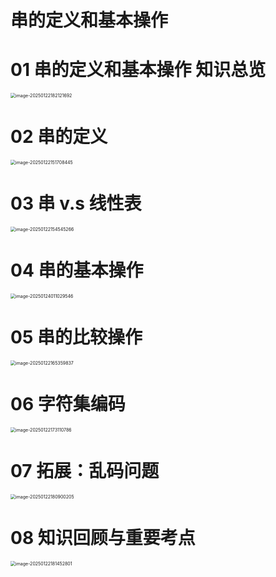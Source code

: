 # 串的定义和基本操作



# 01 串的定义和基本操作 知识总览

<img src="https://cvp.oss-cn-shanghai.aliyuncs.com/202501221821757.png" alt="image-20250122182121692" style="zoom:50%;" />



# 02 串的定义

<img src="https://cvp.oss-cn-shanghai.aliyuncs.com/202501221517596.png" alt="image-20250122151708445" style="zoom:50%;" />



# 03 串 v.s 线性表

<img src="https://cvp.oss-cn-shanghai.aliyuncs.com/202501221545391.png" alt="image-20250122154545266" style="zoom:50%;" />



# 04 串的基本操作

<img src="https://cvp.oss-cn-shanghai.aliyuncs.com/202501240110643.png" alt="image-20250124011029546" style="zoom:50%;" />



# 05 串的比较操作

<img src="https://cvp.oss-cn-shanghai.aliyuncs.com/202501221653918.png" alt="image-20250122165359837" style="zoom:50%;" />



# 06 字符集编码

<img src="https://cvp.oss-cn-shanghai.aliyuncs.com/202501221731924.png" alt="image-20250122173110786" style="zoom:50%;" />



# 07 拓展：乱码问题

<img src="https://cvp.oss-cn-shanghai.aliyuncs.com/202501221809281.png" alt="image-20250122180900205" style="zoom:50%;" />



# 08 知识回顾与重要考点

<img src="https://cvp.oss-cn-shanghai.aliyuncs.com/202501221814858.png" alt="image-20250122181452801" style="zoom:50%;" />